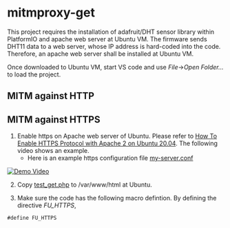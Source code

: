 # mitmproxy-get

This project requires the installation of adafruit/DHT sensor library within PlatformIO and apache web server at Ubuntu VM. The firmware sends DHT11 data to a web server, whose IP address is hard-coded into the code. Therefore, an apache web server shall be installed at Ubuntu VM.

Once downloaded to Ubuntu VM, start VS code and use *File*->*Open Folder...* to load the project.
## MITM against HTTP

## MITM against HTTPS
1. Enable https on Apache web server of Ubuntu. Please refer to [How To Enable HTTPS Protocol with Apache 2 on Ubuntu 20.04](https://www.rosehosting.com/blog/how-to-enable-https-protocol-with-apache-2-on-ubuntu-20-04/). The following video shows an example.
   - Here is an example https configuration file [my-server.conf](web/my-server.conf)

[![Demo Video](https://img.youtube.com/vi/YTuX5_tq2s8/0.jpg)](https://youtu.be/YTuX5_tq2s8)

2. Copy [test_get.php](web/test_get.php) to /var/www/html at Ubuntu.

3. Make sure the code has the following macro defintion. By defining the directive *FU_HTTPS*, 
```
#define FU_HTTPS
```

